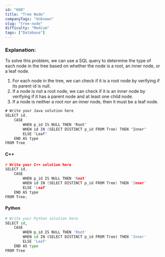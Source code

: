 ```yaml
---
id: "608"
title: "Tree Node"
companyTags: "Unknown"
slug: "tree-node"
difficulty: "Medium"
tags: ["Database"]
---
```


### Explanation:
To solve this problem, we can use a SQL query to determine the type of each node in the tree based on whether the node is a root, an inner node, or a leaf node.

1. For each node in the tree, we can check if it is a root node by verifying if its parent id is null.
2. If a node is not a root node, we can check if it is an inner node by verifying if it has a parent node and at least one child node.
3. If a node is neither a root nor an inner node, then it must be a leaf node.

```java
# Write your Java solution here
SELECT id,
    CASE
        WHEN p_id IS NULL THEN 'Root'
        WHEN id IN (SELECT DISTINCT p_id FROM Tree) THEN 'Inner'
        ELSE 'Leaf'
    END AS type
FROM Tree
```

#### C++
```cpp
# Write your C++ solution here
SELECT id,
    CASE
        WHEN p_id IS NULL THEN 'Root'
        WHEN id IN (SELECT DISTINCT p_id FROM Tree) THEN 'Inner'
        ELSE 'Leaf'
    END AS type
FROM Tree;
```

#### Python
```python
# Write your Python solution here
SELECT id,
    CASE
        WHEN p_id IS NULL THEN 'Root'
        WHEN id IN (SELECT DISTINCT p_id FROM Tree) THEN 'Inner'
        ELSE 'Leaf'
    END AS type
FROM Tree
```